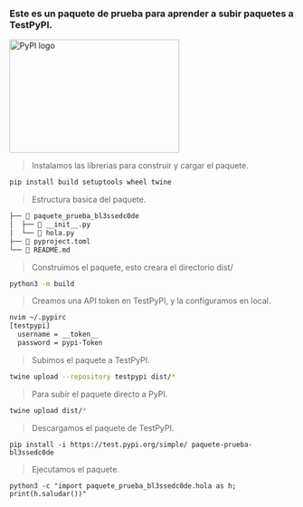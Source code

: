 ### Este es un paquete de prueba para aprender a subir paquetes a TestPyPI.

<img src="https://i.imgur.com/bNGurz8.png" alt="PyPI logo" width="300" height="200">

> Instalamos las librerias para construir y cargar el paquete.

```bash
pip install build setuptools wheel twine
```

> Estructura basica del paquete.

```bash
├──  paquete_prueba_bl3ssedc0de
│  ├──  __init__.py
│  └──  hola.py
├──  pyproject.toml
└──  README.md
```

> Construimos el paquete, esto creara el directorio dist/

```bash
python3 -m build
```

> Creamos una API token en TestPyPI, y la configuramos en local.


```bash
nvim ~/.pypirc
[testpypi]
  username = __token__
  password = pypi-Token
```

> Subimos el paquete a TestPyPI.


```bash
twine upload --repository testpypi dist/*
```
> Para subir el paquete directo a PyPI.

```bash
twine upload dist/*
```

> Descargamos el paquete de TestPyPI.

```
pip install -i https://test.pypi.org/simple/ paquete-prueba-bl3ssedc0de
```

> Ejecutamos el paquete.

```
python3 -c "import paquete_prueba_bl3ssedc0de.hola as h; print(h.saludar())"
```
